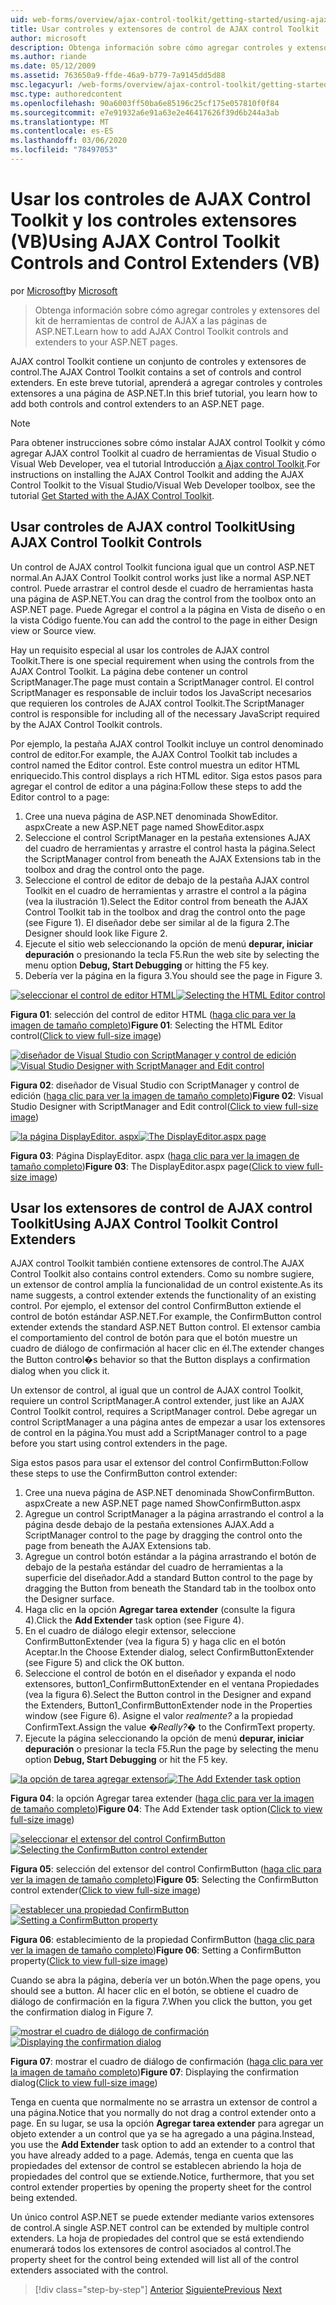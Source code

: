 ```yaml
---
uid: web-forms/overview/ajax-control-toolkit/getting-started/using-ajax-control-toolkit-controls-and-control-extenders-vb
title: Usar controles y extensores de control de AJAX control Toolkit | Microsoft Docs
author: microsoft
description: Obtenga información sobre cómo agregar controles y extensores del kit de herramientas de control de AJAX a las páginas de ASP.NET.
ms.author: riande
ms.date: 05/12/2009
ms.assetid: 763650a9-ffde-46a9-b779-7a9145dd5d88
msc.legacyurl: /web-forms/overview/ajax-control-toolkit/getting-started/using-ajax-control-toolkit-controls-and-control-extenders-vb
msc.type: authoredcontent
ms.openlocfilehash: 90a6003ff50ba6e85196c25cf175e057810f0f84
ms.sourcegitcommit: e7e91932a6e91a63e2e46417626f39d6b244a3ab
ms.translationtype: MT
ms.contentlocale: es-ES
ms.lasthandoff: 03/06/2020
ms.locfileid: "78497053"
---
```

# <a name="using-ajax-control-toolkit-controls-and-control-extenders-vb"></a><span data-ttu-id="ea068-103">Usar los controles de AJAX Control Toolkit y los controles extensores (VB)</span><span class="sxs-lookup"><span data-stu-id="ea068-103">Using AJAX Control Toolkit Controls and Control Extenders (VB)</span></span>

<span data-ttu-id="ea068-104">por [Microsoft](https://github.com/microsoft)</span><span class="sxs-lookup"><span data-stu-id="ea068-104">by [Microsoft](https://github.com/microsoft)</span></span>

> <span data-ttu-id="ea068-105">Obtenga información sobre cómo agregar controles y extensores del kit de herramientas de control de AJAX a las páginas de ASP.NET.</span><span class="sxs-lookup"><span data-stu-id="ea068-105">Learn how to add AJAX Control Toolkit controls and extenders to your ASP.NET pages.</span></span>

<span data-ttu-id="ea068-106">AJAX control Toolkit contiene un conjunto de controles y extensores de control.</span><span class="sxs-lookup"><span data-stu-id="ea068-106">The AJAX Control Toolkit contains a set of controls and control extenders.</span></span> <span data-ttu-id="ea068-107">En este breve tutorial, aprenderá a agregar controles y controles extensores a una página de ASP.NET.</span><span class="sxs-lookup"><span data-stu-id="ea068-107">In this brief tutorial, you learn how to add both controls and control extenders to an ASP.NET page.</span></span>

> [!NOTE] 
> 
> <span data-ttu-id="ea068-108">Para obtener instrucciones sobre cómo instalar AJAX control Toolkit y cómo agregar AJAX control Toolkit al cuadro de herramientas de Visual Studio o Visual Web Developer, vea el tutorial Introducción [a Ajax control Toolkit](get-started-with-the-ajax-control-toolkit-vb.md).</span><span class="sxs-lookup"><span data-stu-id="ea068-108">For instructions on installing the AJAX Control Toolkit and adding the AJAX Control Toolkit to the Visual Studio/Visual Web Developer toolbox, see the tutorial [Get Started with the AJAX Control Toolkit](get-started-with-the-ajax-control-toolkit-vb.md).</span></span>

## <a name="using-ajax-control-toolkit-controls"></a><span data-ttu-id="ea068-109">Usar controles de AJAX control Toolkit</span><span class="sxs-lookup"><span data-stu-id="ea068-109">Using AJAX Control Toolkit Controls</span></span>

<span data-ttu-id="ea068-110">Un control de AJAX control Toolkit funciona igual que un control ASP.NET normal.</span><span class="sxs-lookup"><span data-stu-id="ea068-110">An AJAX Control Toolkit control works just like a normal ASP.NET control.</span></span> <span data-ttu-id="ea068-111">Puede arrastrar el control desde el cuadro de herramientas hasta una página de ASP.NET.</span><span class="sxs-lookup"><span data-stu-id="ea068-111">You can drag the control from the toolbox onto an ASP.NET page.</span></span> <span data-ttu-id="ea068-112">Puede Agregar el control a la página en Vista de diseño o en la vista Código fuente.</span><span class="sxs-lookup"><span data-stu-id="ea068-112">You can add the control to the page in either Design view or Source view.</span></span>

<span data-ttu-id="ea068-113">Hay un requisito especial al usar los controles de AJAX control Toolkit.</span><span class="sxs-lookup"><span data-stu-id="ea068-113">There is one special requirement when using the controls from the AJAX Control Toolkit.</span></span> <span data-ttu-id="ea068-114">La página debe contener un control ScriptManager.</span><span class="sxs-lookup"><span data-stu-id="ea068-114">The page must contain a ScriptManager control.</span></span> <span data-ttu-id="ea068-115">El control ScriptManager es responsable de incluir todos los JavaScript necesarios que requieren los controles de AJAX control Toolkit.</span><span class="sxs-lookup"><span data-stu-id="ea068-115">The ScriptManager control is responsible for including all of the necessary JavaScript required by the AJAX Control Toolkit controls.</span></span>

<span data-ttu-id="ea068-116">Por ejemplo, la pestaña AJAX control Toolkit incluye un control denominado control de editor.</span><span class="sxs-lookup"><span data-stu-id="ea068-116">For example, the AJAX Control Toolkit tab includes a control named the Editor control.</span></span> <span data-ttu-id="ea068-117">Este control muestra un editor HTML enriquecido.</span><span class="sxs-lookup"><span data-stu-id="ea068-117">This control displays a rich HTML editor.</span></span> <span data-ttu-id="ea068-118">Siga estos pasos para agregar el control de editor a una página:</span><span class="sxs-lookup"><span data-stu-id="ea068-118">Follow these steps to add the Editor control to a page:</span></span>

1. <span data-ttu-id="ea068-119">Cree una nueva página de ASP.NET denominada ShowEditor. aspx</span><span class="sxs-lookup"><span data-stu-id="ea068-119">Create a new ASP.NET page named ShowEditor.aspx</span></span>
2. <span data-ttu-id="ea068-120">Seleccione el control ScriptManager en la pestaña extensiones AJAX del cuadro de herramientas y arrastre el control hasta la página.</span><span class="sxs-lookup"><span data-stu-id="ea068-120">Select the ScriptManager control from beneath the AJAX Extensions tab in the toolbox and drag the control onto the page.</span></span>
3. <span data-ttu-id="ea068-121">Seleccione el control de editor de debajo de la pestaña AJAX control Toolkit en el cuadro de herramientas y arrastre el control a la página (vea la ilustración 1).</span><span class="sxs-lookup"><span data-stu-id="ea068-121">Select the Editor control from beneath the AJAX Control Toolkit tab in the toolbox and drag the control onto the page (see Figure 1).</span></span> <span data-ttu-id="ea068-122">El diseñador debe ser similar al de la figura 2.</span><span class="sxs-lookup"><span data-stu-id="ea068-122">The Designer should look like Figure 2.</span></span>
4. <span data-ttu-id="ea068-123">Ejecute el sitio web seleccionando la opción de menú **depurar, iniciar depuración** o presionando la tecla F5.</span><span class="sxs-lookup"><span data-stu-id="ea068-123">Run the web site by selecting the menu option **Debug, Start Debugging** or hitting the F5 key.</span></span>
5. <span data-ttu-id="ea068-124">Debería ver la página en la figura 3.</span><span class="sxs-lookup"><span data-stu-id="ea068-124">You should see the page in Figure 3.</span></span>

<span data-ttu-id="ea068-125">[![seleccionar el control de editor HTML](using-ajax-control-toolkit-controls-and-control-extenders-vb/_static/image1.jpg)](using-ajax-control-toolkit-controls-and-control-extenders-vb/_static/image1.png)</span><span class="sxs-lookup"><span data-stu-id="ea068-125">[![Selecting the HTML Editor control](using-ajax-control-toolkit-controls-and-control-extenders-vb/_static/image1.jpg)](using-ajax-control-toolkit-controls-and-control-extenders-vb/_static/image1.png)</span></span>

<span data-ttu-id="ea068-126">**Figura 01**: selección del control de editor HTML ([haga clic para ver la imagen de tamaño completo](using-ajax-control-toolkit-controls-and-control-extenders-vb/_static/image2.png))</span><span class="sxs-lookup"><span data-stu-id="ea068-126">**Figure 01**: Selecting the HTML Editor control([Click to view full-size image](using-ajax-control-toolkit-controls-and-control-extenders-vb/_static/image2.png))</span></span>

<span data-ttu-id="ea068-127">[![diseñador de Visual Studio con ScriptManager y control de edición](using-ajax-control-toolkit-controls-and-control-extenders-vb/_static/image2.jpg)](using-ajax-control-toolkit-controls-and-control-extenders-vb/_static/image3.png)</span><span class="sxs-lookup"><span data-stu-id="ea068-127">[![Visual Studio Designer with ScriptManager and Edit control](using-ajax-control-toolkit-controls-and-control-extenders-vb/_static/image2.jpg)](using-ajax-control-toolkit-controls-and-control-extenders-vb/_static/image3.png)</span></span>

<span data-ttu-id="ea068-128">**Figura 02**: diseñador de Visual Studio con ScriptManager y control de edición ([haga clic para ver la imagen de tamaño completo](using-ajax-control-toolkit-controls-and-control-extenders-vb/_static/image4.png))</span><span class="sxs-lookup"><span data-stu-id="ea068-128">**Figure 02**: Visual Studio Designer with ScriptManager and Edit control([Click to view full-size image](using-ajax-control-toolkit-controls-and-control-extenders-vb/_static/image4.png))</span></span>

<span data-ttu-id="ea068-129">[![la página DisplayEditor. aspx](using-ajax-control-toolkit-controls-and-control-extenders-vb/_static/image3.jpg)](using-ajax-control-toolkit-controls-and-control-extenders-vb/_static/image5.png)</span><span class="sxs-lookup"><span data-stu-id="ea068-129">[![The DisplayEditor.aspx page](using-ajax-control-toolkit-controls-and-control-extenders-vb/_static/image3.jpg)](using-ajax-control-toolkit-controls-and-control-extenders-vb/_static/image5.png)</span></span>

<span data-ttu-id="ea068-130">**Figura 03**: Página DisplayEditor. aspx ([haga clic para ver la imagen de tamaño completo](using-ajax-control-toolkit-controls-and-control-extenders-vb/_static/image6.png))</span><span class="sxs-lookup"><span data-stu-id="ea068-130">**Figure 03**: The DisplayEditor.aspx page([Click to view full-size image](using-ajax-control-toolkit-controls-and-control-extenders-vb/_static/image6.png))</span></span>

## <a name="using-ajax-control-toolkit-control-extenders"></a><span data-ttu-id="ea068-131">Usar los extensores de control de AJAX control Toolkit</span><span class="sxs-lookup"><span data-stu-id="ea068-131">Using AJAX Control Toolkit Control Extenders</span></span>

<span data-ttu-id="ea068-132">AJAX control Toolkit también contiene extensores de control.</span><span class="sxs-lookup"><span data-stu-id="ea068-132">The AJAX Control Toolkit also contains control extenders.</span></span> <span data-ttu-id="ea068-133">Como su nombre sugiere, un extensor de control amplía la funcionalidad de un control existente.</span><span class="sxs-lookup"><span data-stu-id="ea068-133">As its name suggests, a control extender extends the functionality of an existing control.</span></span> <span data-ttu-id="ea068-134">Por ejemplo, el extensor del control ConfirmButton extiende el control de botón estándar ASP.NET.</span><span class="sxs-lookup"><span data-stu-id="ea068-134">For example, the ConfirmButton control extender extends the standard ASP.NET Button control.</span></span> <span data-ttu-id="ea068-135">El extensor cambia el comportamiento del control de botón para que el botón muestre un cuadro de diálogo de confirmación al hacer clic en él.</span><span class="sxs-lookup"><span data-stu-id="ea068-135">The extender changes the Button control�s behavior so that the Button displays a confirmation dialog when you click it.</span></span>

<span data-ttu-id="ea068-136">Un extensor de control, al igual que un control de AJAX control Toolkit, requiere un control ScriptManager.</span><span class="sxs-lookup"><span data-stu-id="ea068-136">A control extender, just like an AJAX Control Toolkit control, requires a ScriptManager control.</span></span> <span data-ttu-id="ea068-137">Debe agregar un control ScriptManager a una página antes de empezar a usar los extensores de control en la página.</span><span class="sxs-lookup"><span data-stu-id="ea068-137">You must add a ScriptManager control to a page before you start using control extenders in the page.</span></span>

<span data-ttu-id="ea068-138">Siga estos pasos para usar el extensor del control ConfirmButton:</span><span class="sxs-lookup"><span data-stu-id="ea068-138">Follow these steps to use the ConfirmButton control extender:</span></span>

1. <span data-ttu-id="ea068-139">Cree una nueva página de ASP.NET denominada ShowConfirmButton. aspx</span><span class="sxs-lookup"><span data-stu-id="ea068-139">Create a new ASP.NET page named ShowConfirmButton.aspx</span></span>
2. <span data-ttu-id="ea068-140">Agregue un control ScriptManager a la página arrastrando el control a la página desde debajo de la pestaña extensiones AJAX.</span><span class="sxs-lookup"><span data-stu-id="ea068-140">Add a ScriptManager control to the page by dragging the control onto the page from beneath the AJAX Extensions tab.</span></span>
3. <span data-ttu-id="ea068-141">Agregue un control botón estándar a la página arrastrando el botón de debajo de la pestaña estándar del cuadro de herramientas a la superficie del diseñador.</span><span class="sxs-lookup"><span data-stu-id="ea068-141">Add a standard Button control to the page by dragging the Button from beneath the Standard tab in the toolbox onto the Designer surface.</span></span>
4. <span data-ttu-id="ea068-142">Haga clic en la opción **Agregar tarea extender** (consulte la figura 4).</span><span class="sxs-lookup"><span data-stu-id="ea068-142">Click the **Add Extender** task option (see Figure 4).</span></span>
5. <span data-ttu-id="ea068-143">En el cuadro de diálogo elegir extensor, seleccione ConfirmButtonExtender (vea la figura 5) y haga clic en el botón Aceptar.</span><span class="sxs-lookup"><span data-stu-id="ea068-143">In the Choose Extender dialog, select ConfirmButtonExtender (see Figure 5) and click the OK button.</span></span>
6. <span data-ttu-id="ea068-144">Seleccione el control de botón en el diseñador y expanda el nodo extensores, button1\_ConfirmButtonExtender en el ventana Propiedades (vea la figura 6).</span><span class="sxs-lookup"><span data-stu-id="ea068-144">Select the Button control in the Designer and expand the Extenders, Button1\_ConfirmButtonExtender node in the Properties window (see Figure 6).</span></span> <span data-ttu-id="ea068-145">Asigne el valor *realmente?* a la propiedad ConfirmText.</span><span class="sxs-lookup"><span data-stu-id="ea068-145">Assign the value *�Really?�* to the ConfirmText property.</span></span>
7. <span data-ttu-id="ea068-146">Ejecute la página seleccionando la opción de menú **depurar, iniciar depuración** o presionar la tecla F5.</span><span class="sxs-lookup"><span data-stu-id="ea068-146">Run the page by selecting the menu option **Debug, Start Debugging** or hit the F5 key.</span></span>

<span data-ttu-id="ea068-147">[![la opción de tarea agregar extensor](using-ajax-control-toolkit-controls-and-control-extenders-vb/_static/image4.jpg)](using-ajax-control-toolkit-controls-and-control-extenders-vb/_static/image7.png)</span><span class="sxs-lookup"><span data-stu-id="ea068-147">[![The Add Extender task option](using-ajax-control-toolkit-controls-and-control-extenders-vb/_static/image4.jpg)](using-ajax-control-toolkit-controls-and-control-extenders-vb/_static/image7.png)</span></span>

<span data-ttu-id="ea068-148">**Figura 04**: la opción Agregar tarea extender ([haga clic para ver la imagen de tamaño completo](using-ajax-control-toolkit-controls-and-control-extenders-vb/_static/image8.png))</span><span class="sxs-lookup"><span data-stu-id="ea068-148">**Figure 04**: The Add Extender task option([Click to view full-size image](using-ajax-control-toolkit-controls-and-control-extenders-vb/_static/image8.png))</span></span>

<span data-ttu-id="ea068-149">[![seleccionar el extensor del control ConfirmButton](using-ajax-control-toolkit-controls-and-control-extenders-vb/_static/image5.jpg)](using-ajax-control-toolkit-controls-and-control-extenders-vb/_static/image9.png)</span><span class="sxs-lookup"><span data-stu-id="ea068-149">[![Selecting the ConfirmButton control extender](using-ajax-control-toolkit-controls-and-control-extenders-vb/_static/image5.jpg)](using-ajax-control-toolkit-controls-and-control-extenders-vb/_static/image9.png)</span></span>

<span data-ttu-id="ea068-150">**Figura 05**: selección del extensor del control ConfirmButton ([haga clic para ver la imagen de tamaño completo](using-ajax-control-toolkit-controls-and-control-extenders-vb/_static/image10.png))</span><span class="sxs-lookup"><span data-stu-id="ea068-150">**Figure 05**: Selecting the ConfirmButton control extender([Click to view full-size image](using-ajax-control-toolkit-controls-and-control-extenders-vb/_static/image10.png))</span></span>

<span data-ttu-id="ea068-151">[![establecer una propiedad ConfirmButton](using-ajax-control-toolkit-controls-and-control-extenders-vb/_static/image6.jpg)](using-ajax-control-toolkit-controls-and-control-extenders-vb/_static/image11.png)</span><span class="sxs-lookup"><span data-stu-id="ea068-151">[![Setting a ConfirmButton property](using-ajax-control-toolkit-controls-and-control-extenders-vb/_static/image6.jpg)](using-ajax-control-toolkit-controls-and-control-extenders-vb/_static/image11.png)</span></span>

<span data-ttu-id="ea068-152">**Figura 06**: establecimiento de la propiedad ConfirmButton ([haga clic para ver la imagen de tamaño completo](using-ajax-control-toolkit-controls-and-control-extenders-vb/_static/image12.png))</span><span class="sxs-lookup"><span data-stu-id="ea068-152">**Figure 06**: Setting a ConfirmButton property([Click to view full-size image](using-ajax-control-toolkit-controls-and-control-extenders-vb/_static/image12.png))</span></span>

<span data-ttu-id="ea068-153">Cuando se abra la página, debería ver un botón.</span><span class="sxs-lookup"><span data-stu-id="ea068-153">When the page opens, you should see a button.</span></span> <span data-ttu-id="ea068-154">Al hacer clic en el botón, se obtiene el cuadro de diálogo de confirmación en la figura 7.</span><span class="sxs-lookup"><span data-stu-id="ea068-154">When you click the button, you get the confirmation dialog in Figure 7.</span></span>

<span data-ttu-id="ea068-155">[![mostrar el cuadro de diálogo de confirmación](using-ajax-control-toolkit-controls-and-control-extenders-vb/_static/image7.jpg)](using-ajax-control-toolkit-controls-and-control-extenders-vb/_static/image13.png)</span><span class="sxs-lookup"><span data-stu-id="ea068-155">[![Displaying the confirmation dialog](using-ajax-control-toolkit-controls-and-control-extenders-vb/_static/image7.jpg)](using-ajax-control-toolkit-controls-and-control-extenders-vb/_static/image13.png)</span></span>

<span data-ttu-id="ea068-156">**Figura 07**: mostrar el cuadro de diálogo de confirmación ([haga clic para ver la imagen de tamaño completo](using-ajax-control-toolkit-controls-and-control-extenders-vb/_static/image14.png))</span><span class="sxs-lookup"><span data-stu-id="ea068-156">**Figure 07**: Displaying the confirmation dialog([Click to view full-size image](using-ajax-control-toolkit-controls-and-control-extenders-vb/_static/image14.png))</span></span>

<span data-ttu-id="ea068-157">Tenga en cuenta que normalmente no se arrastra un extensor de control a una página.</span><span class="sxs-lookup"><span data-stu-id="ea068-157">Notice that you normally do not drag a control extender onto a page.</span></span> <span data-ttu-id="ea068-158">En su lugar, se usa la opción **Agregar tarea extender** para agregar un objeto extender a un control que ya se ha agregado a una página.</span><span class="sxs-lookup"><span data-stu-id="ea068-158">Instead, you use the **Add Extender** task option to add an extender to a control that you have already added to a page.</span></span> <span data-ttu-id="ea068-159">Además, tenga en cuenta que las propiedades del extensor de control se establecen abriendo la hoja de propiedades del control que se extiende.</span><span class="sxs-lookup"><span data-stu-id="ea068-159">Notice, furthermore, that you set control extender properties by opening the property sheet for the control being extended.</span></span>

<span data-ttu-id="ea068-160">Un único control ASP.NET se puede extender mediante varios extensores de control.</span><span class="sxs-lookup"><span data-stu-id="ea068-160">A single ASP.NET control can be extended by multiple control extenders.</span></span> <span data-ttu-id="ea068-161">La hoja de propiedades del control que se está extendiendo enumerará todos los extensores de control asociados al control.</span><span class="sxs-lookup"><span data-stu-id="ea068-161">The property sheet for the control being extended will list all of the control extenders associated with the control.</span></span>

> [!div class="step-by-step"]
> <span data-ttu-id="ea068-162">[Anterior](get-started-with-the-ajax-control-toolkit-vb.md)
> [Siguiente](creating-a-custom-ajax-control-toolkit-control-extender-vb.md)</span><span class="sxs-lookup"><span data-stu-id="ea068-162">[Previous](get-started-with-the-ajax-control-toolkit-vb.md)
[Next](creating-a-custom-ajax-control-toolkit-control-extender-vb.md)</span></span>
